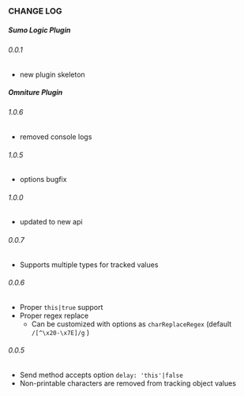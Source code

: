 ### CHANGE LOG

##### Sumo Logic Plugin
###### 0.0.1
* new plugin skeleton


##### Omniture Plugin
###### 1.0.6
* removed console logs

###### 1.0.5
* options bugfix

###### 1.0.0
* updated to new api

###### 0.0.7
* Supports multiple types for tracked values

###### 0.0.6
* Proper `this|true` support
* Proper regex replace
  * Can be customized with options as `charReplaceRegex` (default `/[^\x20-\x7E]/g` )

###### 0.0.5
* Send method accepts option `delay: 'this'|false`
* Non-printable characters are removed from tracking object values
